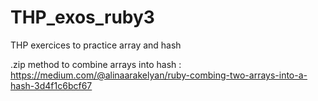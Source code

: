 # THP_exos_ruby3
THP exercices to practice array and hash

.zip method to combine arrays into hash : https://medium.com/@alinaarakelyan/ruby-combing-two-arrays-into-a-hash-3d4f1c6bcf67